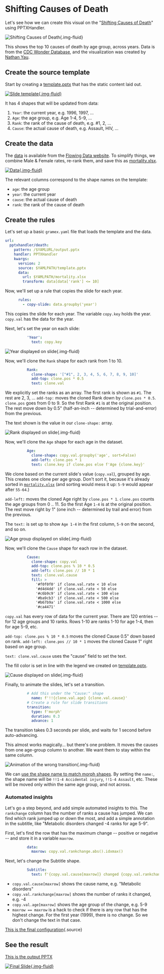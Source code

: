 # Shifting Causes of Death

Let's see how we can create this visual on the "[Shifting Causes of Death](https://flowingdata.com/2018/10/02/shifting-death/)" using PPTXHandler.

![Shifting Causes of Death](shifting-causes-of-death.png){.img-fluid}

This shows the top 10 causes of death by age group, across years. Data is from the [CDC Wonder Database](https://wonder.cdc.gov/), and the visualization was created by [Nathan Yau](https://flowingdata.com/).

## Create the source template

Start by creating a [template.pptx](template.pptx) that has the static content laid out.

[![Slide template](template.png){.img-fluid}](template.pptx)

It has 4 shapes that will be updated from data:

1. `Year`: the current year, e.g. 1996, 1997, ...
2. `Age`: the age group, e.g. Age 1-4, 5-9, ...
3. `Rank`: the rank of the cause of death, e.g. #1, 2, ...
4. `Cause`: the actual cause of death, e.g. Assault, HIV, ...

## Create the data

The [data][data] is available from the [Flowing Data
website](https://flowingdata.com/projects/2018/mortality-ranks/). To simplify things, we combine
Male & Female rates, re-rank them, and save this as [mortality.xlsx](mortality.xlsx).

[![Data](mortality.png){.img-fluid}](mortality.xlsx)

The relevant columns correspond to the shape names on the template:

- `age`: the age group
- `year`: the current year
- `cause`: the actual cause of death
- `rank`: the rank of the cause of death

## Create the rules

Let's set up a basic `gramex.yaml` file that loads the template and the data.

```yaml
url:
  pptxhandler/death:
    pattern: /$YAMLURL/output.pptx
    handler: PPTXHandler
    kwargs:
      version: 2
      source: $YAMLPATH/template.pptx
      data:
        url: $YAMLPATH/mortality.xlsx
        transform: data[data['rank'] <= 10]
```

Now, we'll set up a rule that copies the slide for each year.

```yaml
      rules:
        - copy-slide: data.groupby('year')
```

This copies the slide for each year. The variable `copy.key` holds the year. `copy.val` has the data for the year.

Next, let's set the year on each slide:

```yaml
          'Year':
            text: copy.key
```

![Year displayed on slide](year.png){.img-fluid}

Now, we'll clone the `Rank` shape for each rank from 1 to 10.

```yaml
          Rank:
            clone-shape: '["#1", 2, 3, 4, 5, 6, 7, 8, 9, 10]'
            add-top: clone.pos * 0.5
            text: clone.val
```

We explicitly set the ranks as an array. The first rank is shown as `#1`. The rest are 2, 3, ...
`add-top:` moves the cloned Rank down by `clone.pos * 0.5`. `clone.pos` goes from 0 to 9. So the
first Rank `#1` is at the original position. The rest move down by 0.5" (half-an-inch -- determined
by trial-and-error) from the previous.

The text shown is the value in our `clone-shape:` array.

![Rank displayed on slide](rank.png){.img-fluid}

Now, we'll clone the `Age` shape for each age in the dataset.

```yaml
          Age:
            clone-shape: copy.val.groupby('age', sort=False)
            add-left: clone.pos * 1
            text: clone.key if clone.pos else f'Age {clone.key}'
```

We clone based on the current slide's value (`copy.val`), grouped by age. This creates one clone
per age group. Don't sort it, because it's already sorted in [`mortality.xlsx`](mortality.xlsx)
(and sorting would mess it up: `5-9` would appear after `55-64`.)

`add-left:` moves the cloned Age right by `clone.pos * 1`. `clone.pos` counts the
age groups from 0 .. 11. So the first Age `1-4` is at the original position. The rest move right by
1" (one inch -- determined by trail and error) from the previous.

The `text:` is set up to show `Age 1-4` in the first column, `5-9` on the second, and so on.

![Age group displayed on slide](age.png){.img-fluid}

Now, we'll clone the `Cause` shape for each row in the dataset.
```yaml
          Cause:
            clone-shape: copy.val
            add-top: clone.pos % 10 * 0.5
            add-left: clone.pos // 10 * 1
            text: clone.val.cause
            fill: >
              '#f0f0f0' if clone.val.rate < 10 else
              '#d4d4dd' if clone.val.rate < 50 else
              '#c6b9c9' if clone.val.rate < 100 else
              '#ba9cb3' if clone.val.rate < 500 else
              '#b67b9a' if clone.val.rate < 1000 else
              '#ca4471'
```

`copy.val` has every row of data for the current year. There are 120 entries -- for 12 age groups
and 10 ranks. Rows 1-10 are ranks 1-10 for age 1-4, then for age 5-9, etc.

`add-top: clone.pos % 10 * 0.5` moves the cloned Cause 0.5" down based on rank. `add-left: clone.pos // 10 * 1` moves the cloned Cause 1" right based on age group.

`text: clone.val.cause` uses the "cause" field to set the text.

The fill color is set in line with the legend we created on [template.pptx](template.pptx).

![Cause displayed on slide](output.png){.img-fluid}

Finally, to animate the slides, let's set a transition.

```yaml
          # Add this under the "Cause:" shape
            name: f'!!{clone.val.age} {clone.val.cause}'
          # Create a rule for slide transitions
          transition:
            type: f'morph'
            duration: 0.3
            advance: 1
```

The transition takes 0.3 seconds per slide, and waits for 1 second before auto-advancing.

This almost works magically... but there's one problem. It moves the causes from one age-group
column to another. We want them to stay within the same column.

![Animation of the wrong transition](wrong-transition.gif){.img-fluid}

We can [use the shape name to match morph shapes][match-shape]. By setting the `name:`, the shape name will be `!!1-4 Accidental injury`, `!!1-4 Assault`, etc. These will be moved only within the same age group, and not across.

[match-shape]: https://support.microsoft.com/en-us/office/morph-transition-tips-and-tricks-bc7f48ff-f152-4ee8-9081-d3121788024f
[data]: https://flowingdata.com/projects/2018/mortality-ranks/data/mortality_top10.tsv

### Automated insights

Let's go a step beyond, and add simple automated insights to this. The `rankchange` column has the number of ranks a cause has jumped. We can find which rank jumped up or down the most, and add a simple annotation in the subtitle, like "Metabolic disorders changed -4 ranks for age 5-9".

First, let's find the row that has the maximum change -- positive or negative -- and store it in a variable `maxrow`.

```yaml
          data:
            maxrow: copy.val.rankchange.abs().idxmax()
```

Next, let's change the Subtitle shape.

```yaml
          Subtitle:
            text: f'{copy.val.cause[maxrow]} changed {copy.val.rankchange[maxrow]:+0.0f} ranks for age {copy.val.age[maxrow]}' if maxrow == maxrow else None
```

- `copy.val.cause[maxrow]` shows the cause name, e.g. "Metabolic disorders"
- `copy.val.rankchange[maxrow]` shows the number of ranks it changed, e.g. -4
- `copy.val.age[maxrow]` shows the age group of the change, e.g. 5-9
- `maxrow == maxrow` is a hack to check if there is any row that has the highest change. For the first year (1999), there is no change. So we don't change the text in that case.

[This is the final configuration](gramex.yaml.source){.source}


## See the result

[This is the output PPTX](output.pptx)

[![Final Slide](output.gif){.img-fluid}](output.pptx)
